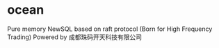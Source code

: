 # ocean
Pure memory NewSQL based on raft protocol  (Born for High Frequency Trading)  Powered by 成都珠码开天科技有限公司
